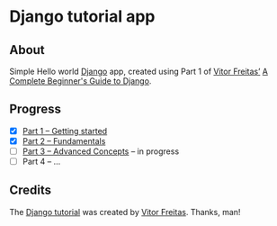 # Django tutorial app #

## About ##

Simple Hello world [Django](https://www.djangoproject.com/) app, created using Part 1 of [Vitor Freitas’](https://simpleisbetterthancomplex.com/about/) [A Complete Beginner's Guide to Django](https://simpleisbetterthancomplex.com/series/2017/09/04/a-complete-beginners-guide-to-django-part-1.html).

## Progress ##

* [x] [Part 1 – Getting started](https://simpleisbetterthancomplex.com/series/2017/09/04/a-complete-beginners-guide-to-django-part-1.html)
* [x] [Part 2 – Fundamentals](https://simpleisbetterthancomplex.com/series/2017/09/11/a-complete-beginners-guide-to-django-part-2.html)
* [ ] [Part 3 – Advanced Concepts](https://simpleisbetterthancomplex.com/series/2017/09/18/a-complete-beginners-guide-to-django-part-3.html) – in progress
* [ ] Part 4 – …

## Credits ##

The [Django tutorial](https://simpleisbetterthancomplex.com/series/2017/09/04/a-complete-beginners-guide-to-django-part-1.html) was created by [Vitor Freitas](https://simpleisbetterthancomplex.com/about/). Thanks, man!
